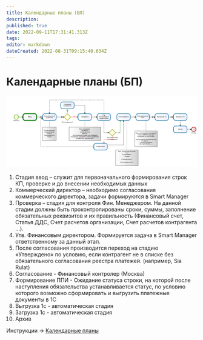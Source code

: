 ```yaml
---
title: Календарные планы (БП)
description: 
published: true
date: 2022-09-11T17:31:41.313Z
tags: 
editor: markdown
dateCreated: 2022-08-31T09:15:40.634Z
---
```


# Календарные планы (БП)

![](<../../../assets/image (947).png>)



1. Стадия ввод – служит для первоначального формирования строк КП, проверке и до внесении необходимых данных
2. Коммерческий директор – необходимо согласование коммерческого директора, задачи формируются в Smart Manager
3. Проверка – стадия для контроля Фин. Менеджером. На данной стадии должны быть проконтролированы сроки, суммы, заполнение обязательных реквизитов и их правильность (Финансовый счет, Статья ДДС, Счет расчетов организации, Счет расчетов контрагента …).
4. Утв. Финансовым директором. Формируется задача в Smart Manager ответственному за данный этап.
5. После согласования производится переход на стадию «Утверждено» по условию, если контрагент не в списке без обязательного согласования реестра платежей. (например, Sia Rulat)
6. Согласование - Финансовый контролер (Москва)
7. Формирование ППИ - Ожидание статуса строки, на которой после наступления обязательства устанавливается статус, по условию которого возможно сформировать и выгрузить платежные документы в 1С
8. Выгрузка 1с - автоматическая стадия
9. Загрузка 1с - автоматическая стадия
10. Архив

Инструкции -> [Календарные планы](../formirovanie-kalendarnykh-planov.md)
